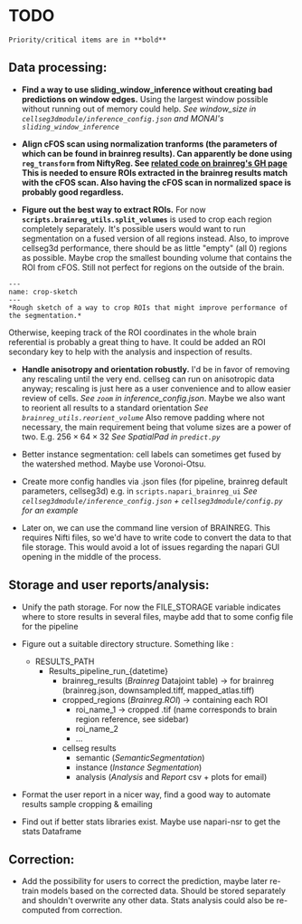 # TODO

```{note}
Priority/critical items are in **bold**
```

## Data processing:

- **Find a way to use sliding_window_inference without creating bad predictions on window edges.**
  Using the largest window possible without running out of memory could help.
  *See window_size in ```cellseg3dmodule/inference_config.json``` and MONAI's ```sliding_window_inference```*
- **Align cFOS scan using normalization tranforms (the parameters of which can be found in brainreg results). Can apparently be done using
``reg_transform`` from NiftyReg. See [related code on brainreg's GH page](https://github.com/brainglobe/brainreg/blob/87c5d8aca032f65f8fb939da7ca66a9df44726be/brainreg/backend/niftyreg/registration.py#L200)
This is needed to ensure ROIs extracted in the brainreg results match with the cFOS scan. Also having the cFOS scan in normalized space is probably good regardless.**

- **Figure out the best way to extract ROIs.** For now **```scripts.brainreg_utils.split_volumes```** is used to crop each region completely separately.
 It's possible users would want to run segmentation on a fused version of all regions instead.
  Also, to improve cellseg3d performance, there should be as little "empty" (all 0) regions as possible.
  Maybe crop the smallest bounding volume that contains the ROI from cFOS. Still not perfect for regions on the outside of the brain.

```{figure} ./images/sketch_roi_extraction_method.png
---
name: crop-sketch
---
*Rough sketch of a way to crop ROIs that might improve performance of the segmentation.*
```
Otherwise, keeping track of the ROI coordinates in the whole brain referential is probably a great thing to have.
It could be added an ROI secondary key to help with the analysis and inspection of results.

- **Handle anisotropy and orientation robustly.** I'd be in favor of removing any rescaling until the very end. cellseg can run on
 anisotropic data anyway; rescaling is just here as a user convenience and to allow easier review of cells. *See ``zoom`` in inference_config.json*.
 Maybe we also want to reorient all results to a standard orientation *See ``brainreg_utils.reorient_volume``*
 Also remove padding where not necessary, the main requirement being that volume sizes are a power of two. E.g. $256 \times 64 \times 32$ *See SpatialPad in ``predict.py``*

- Better instance segmentation: cell labels can sometimes get fused by the watershed method. Maybe use Voronoi-Otsu.

- Create more config handles via .json files (for pipeline, brainreg default parameters, cellseg3d)
 e.g. in ```scripts.napari_brainreg_ui``` *See ```cellseg3dmodule/inference_config.json``` + ```cellseg3dmodule/config.py``` for an example*

- Later on, we can use the command line version of BRAINREG. This requires Nifti files, so we'd have to write code to convert the data to that file storage.
 This would avoid a lot of issues regarding the napari GUI opening in the middle of the process.

## Storage and user reports/analysis:

- Unify the path storage. For now the FILE_STORAGE variable indicates where to store results in several files, maybe add that to some config file for the pipeline
- Figure out a suitable directory structure. Something like :

  - RESULTS_PATH
    - Results_pipeline_run_{datetime}
      - brainreg_results (*Brainreg* Datajoint table) -> for brainreg (brainreg.json, downsampled.tiff, mapped_atlas.tiff)
      - cropped_regions (*Brainreg.ROI*) -> containing each ROI
        - roi_name_1 -> cropped .tif (name corresponds to brain region reference, see sidebar)
        - roi_name_2
        - ...
      - cellseg results
        - semantic (*SemanticSegmentation*)
        - instance (*Instance Segmentation*)
        - analysis (*Analysis* and *Report* csv + plots for email)

- Format the user report in a nicer way, find a good way to automate results sample cropping & emailing
- Find out if better stats libraries exist. Maybe use napari-nsr to get the stats Dataframe

## Correction:

- Add the possibility for users to correct the prediction, maybe later re-train models based on the corrected data.
 Should be stored separately and shouldn't overwrite any other data. Stats analysis could also be re-computed from correction.
